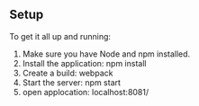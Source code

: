 ## Setup

To get it all up and running:
1) Make sure you have Node and npm installed.
2) Install the application: npm install
3) Create a build: webpack
4) Start the server: npm start
5) open applocation: localhost:8081/
